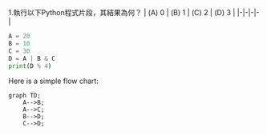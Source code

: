 
1.執行以下Python程式片段，其結果為何？
| (A) 0  | (B) 1  | (C) 2  | (D) 3 |
|-|-|-|-|

```python
A =	20		
B =	10		
C =	30		
D =	A | B & C		
print(D % 4)
```


Here is a simple flow chart:

```mermaid
graph TD;
    A-->B;
    A-->C;
    B-->D;
    C-->D;
```

